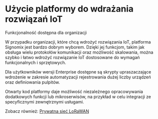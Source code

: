 # Użycie platformy do wdrażania rozwiązań IoT

<span class="badge bg-primary">Funkcjonalność dostępna dla organizacji</span>

W przypadku organizacji, które chcą wdrożyć rozwiązania IoT, platforma Signomix jest bardzo dobrym wyborem. Dzięki jej funkcjom, takim jak obsługa wielu protokołów komunikacji oraz możliwość skalowania, można szybko i łatwo wdrożyć rozwiązanie IoT dostosowane do wymagań funkcjonalnych i sprzętowych.

Dla użytkowników wersji Enterprise dostępne są skrypty upraszaczające wdrożenie w zakresie automatyzacji rejestrowania dużej liczby urządzeń oraz definiowania pulpitów.

Otwarty kod platformy daje możliwość niezależnego opracowywania dodatkowych funkcji lub mikroserwisów, na przykład w celu integracji ze specyficznymi zewnętrznymi usługami.

Zobacz również: [Prywatna sieć LoRaWAN](private_lorawan.md)
